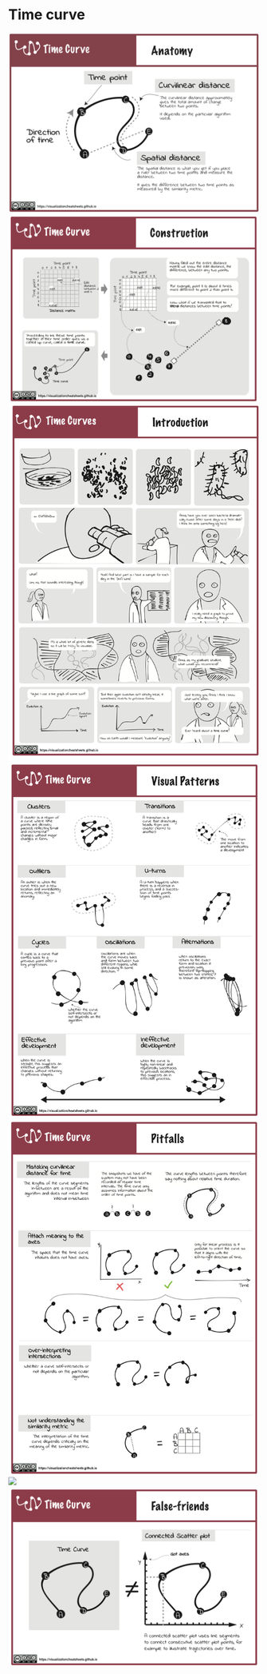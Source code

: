 # Time curve

[![](figures/anatomy/timecurve.png)](pdfs/timecurve_anatomy.pdf)
[![](figures/construction/timecurve.png)](pdfs/timecurve_construction.pdf)
[![](figures/introduction/timecurve.png)](pdfs/timecurve_introduction.pdf)
[![](figures/visualpatterns/timecurve.png)](pdfs/timecurve_visualpatterns.pdf)
[![](figures/pitfalls/timecurve.png)](pdfs/timecurve_pitfals.pdf)
[![](figures/relatives/timecurve.png)](pdfs/timecurve_relatives.pdf)
[![](figures/falsefriends/timecurve.png)](pdfs/timecurve_falsefriends.pdf)
